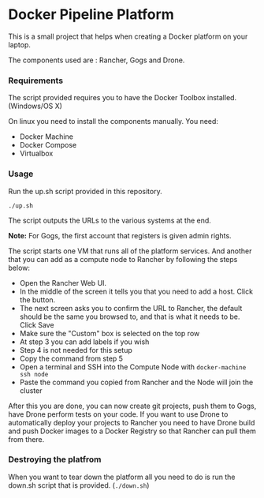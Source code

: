 # Docker Pipeline Platform

This is a small project that helps when creating a Docker platform on your laptop.

The components used are : Rancher, Gogs and Drone.


### Requirements

The script provided requires you to have the Docker Toolbox installed. (Windows/OS X)

On linux you need to install the components manually. You need:

 - Docker Machine
 - Docker Compose
 - Virtualbox



### Usage

Run the up.sh script provided in this repository.

```
./up.sh
```

The script outputs the URLs to the various systems at the end.

**Note:** For Gogs, the first account that registers is given admin rights.

The script starts one VM that runs all of the platform services. And another that you can add as a compute node to Rancher by following the steps below:

- Open the Rancher Web UI.
- In the middle of the screen it tells you that you need to add a host. Click the button.
- The next screen asks you to confirm the URL to Rancher, the default should be the same you browsed to, and that is what it needs to be. Click Save
- Make sure the "Custom" box is selected on the top row
- At step 3 you can add labels if you wish
- Step 4 is not needed for this setup
- Copy the command from step 5
- Open a terminal and SSH into the Compute Node with `docker-machine ssh node`
- Paste the command you copied from Rancher and the Node will join the cluster


After this you are done, you can now create git projects, push them to Gogs, have Drone perform tests on your code. If you want to use Drone to automatically deploy your projects to Rancher you need to have Drone build and push Docker images to a Docker Registry so that Rancher can pull them from there.


### Destroying the platfrom

When you want to tear down the platform all you need to do is run the down.sh script that is provided. (`./down.sh`)
